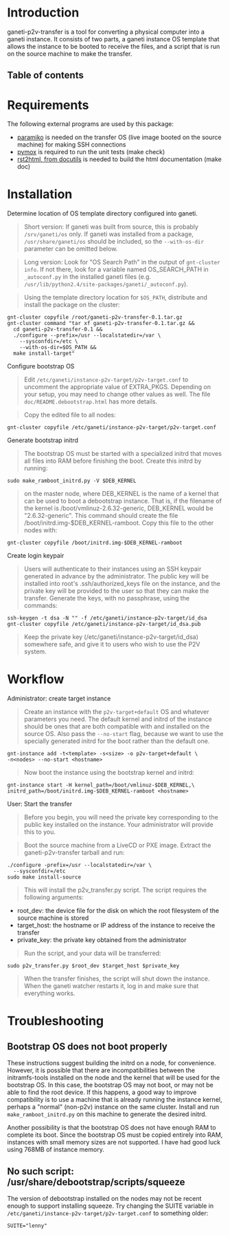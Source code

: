 <h1> Introduction </h1>

ganeti-p2v-transfer is a tool for converting a physical computer into a ganeti instance. It consists of two parts, a ganeti instance OS template that allows the instance to be booted to receive the files, and a script that is run on the source machine to make the transfer.

<h2>Table of contents</h2>


# Requirements #

The following external programs are used by this package:

  * [paramiko](http://www.lag.net/paramiko/) is needed on the transfer OS (live image booted on the source machine) for making SSH connections
  * [pymox](http://code.google.com/p/pymox/) is required to run the unit tests (make check)
  * [rst2html, from docutils](http://docutils.sourceforge.net/) is needed to build the html documentation (make doc)

# Installation #
Determine location of OS template directory configured into ganeti.

> Short version: If ganeti was built from source, this is probably `/srv/ganeti/os` only. If ganeti was installed from a package, `/usr/share/ganeti/os` should be included, so the `--with-os-dir` parameter can be omitted below.

> Long version: Look for "OS Search Path" in the output of `gnt-cluster info`. If not there, look for a variable named OS\_SEARCH\_PATH in `_autoconf.py` in the installed ganeti files (e.g. `/usr/lib/python2.4/site-packages/ganeti/_autoconf.py`).

> Using the template directory location for `$OS_PATH`, distribute and install the package on the cluster:
```
gnt-cluster copyfile /root/ganeti-p2v-transfer-0.1.tar.gz
gnt-cluster command "tar xf ganeti-p2v-transfer-0.1.tar.gz &&
  cd ganeti-p2v-transfer-0.1 &&
  ./configure --prefix=/usr --localstatedir=/var \
    --sysconfdir=/etc \
    --with-os-dir=$OS_PATH &&
  make install-target"
```

Configure bootstrap OS

> Edit `/etc/ganeti/instance-p2v-target/p2v-target.conf` to uncomment the appropriate value of EXTRA\_PKGS. Depending on your setup, you may need to change other values as well. The file `doc/README.debootstrap.html` has more details.

> Copy the edited file to all nodes:
```
gnt-cluster copyfile /etc/ganeti/instance-p2v-target/p2v-target.conf
```

Generate bootstrap initrd

> The bootstrap OS must be started with a specialized initrd that moves all files into RAM before finishing the boot. Create this initrd by running:
```
sudo make_ramboot_initrd.py -V $DEB_KERNEL
```
> on the master node, where DEB\_KERNEL is the name of a kernel that can be used to boot a debootstrap instance. That is, if the filename of the kernel is /boot/vmlinuz-2.6.32-generic, DEB\_KERNEL would be "2.6.32-generic". This command should create the file /boot/initrd.img-$DEB\_KERNEL-ramboot. Copy this file to the other nodes with:
```
gnt-cluster copyfile /boot/initrd.img-$DEB_KERNEL-ramboot
```

Create login keypair

> Users will authenticate to their instances using an SSH keypair generated in advance by the administrator. The public key will be installed into root's .ssh/authorized\_keys file on the instance, and the private key will be provided to the user so that they can make the transfer. Generate the keys, with no passphrase, using the commands:
```
ssh-keygen -t dsa -N "" -f /etc/ganeti/instance-p2v-target/id_dsa
gnt-cluster copyfile /etc/ganeti/instance-p2v-target/id_dsa.pub
```
> Keep the private key (/etc/ganeti/instance-p2v-target/id\_dsa) somewhere safe, and give it to users who wish to use the P2V system.

# Workflow #

Administrator: create target instance

> Create an instance with the `p2v-target+default` OS and whatever parameters you need. The default kernel and initrd of the instance should be ones that are both compatible with and installed on the source OS. Also pass the `--no-start` flag, because we want to use the specially generated initrd for the boot rather than the default one.
```
gnt-instance add -t<template> -s<size> -o p2v-target+default \
-n<nodes> --no-start <hostname>
```
> Now boot the instance using the bootstrap kernel and initrd:
```
gnt-instance start -H kernel_path=/boot/vmlinuz-$DEB_KERNEL,\
initrd_path=/boot/initrd.img-$DEB_KERNEL-ramboot <hostname>
```

User: Start the transfer

> Before you begin, you will need the private key corresponding to the public key installed on the instance. Your administrator will provide this to you.

> Boot the source machine from a LiveCD or PXE image. Extract the ganeti-p2v-transfer tarball and run:
```
./configure -prefix=/usr --localstatedir=/var \
  --sysconfdir=/etc
sudo make install-source
```
> This will install the p2v\_transfer.py script. The script requires the following arguments:

  * root\_dev: the device file for the disk on which the root filesystem of the source machine is stored
  * target\_host: the hostname or IP address of the instance to receive the transfer
  * private\_key: the private key obtained from the administrator

> Run the script, and your data will be transferred:
```
sudo p2v_transfer.py $root_dev $target_host $private_key
```

> When the transfer finishes, the script will shut down the instance. When the ganeti watcher restarts it, log in and make sure that everything works.

# Troubleshooting #

## Bootstrap OS does not boot properly ##

These instructions suggest building the initrd on a node, for convenience. However, it is possible that there are incompatibilities between the initramfs-tools installed on the node and the kernel that will be used for the bootstrap OS. In this case, the bootstrap OS may not boot, or may not be able to find the root device. If this happens, a good way to improve compatibility is to use a machine that is already running the instance kernel, perhaps a "normal" (non-p2v) instance on the same cluster. Install and run `make_ramboot_initrd.py` on this machine to generate the desired initrd.

Another possibility is that the bootstrap OS does not have enough RAM to complete its boot. Since the bootstrap OS must be copied entirely into RAM, instances with small memory sizes are not supported. I have had good luck using 768MB of instance memory.

## No such script: /usr/share/debootstrap/scripts/squeeze ##

The version of debootstrap installed on the nodes may not be recent enough to support installing squeeze. Try changing the SUITE variable in `/etc/ganeti/instance-p2v-target/p2v-target.conf` to something older:
```
SUITE="lenny"
```